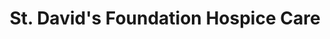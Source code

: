 ---
title: "St. David's Foundation Hospice Care"
url: /bettws/st-davids-foundation-hospice-care/
shop: charity
---